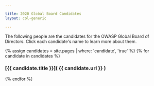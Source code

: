 ```yaml
---

title: 2020 Global Board Candidates
layout: col-generic

---
```


The following people are the candidates for the OWASP Global Board of Directors.  Click each candidate's name to learn more about them.

{% assign candidates = site.pages | where: 'candidate', 'true' %}
{% for candidate in candidates %}
### [{{ candidate.title }}]( {{ candidate.url }} )
{% endfor %}